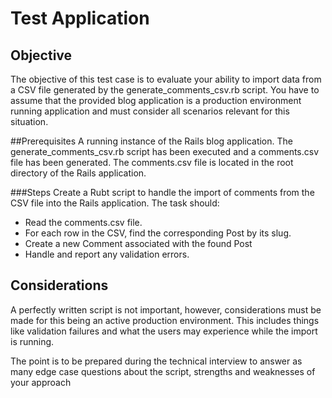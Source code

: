 # Test Application

## Objective
The objective of this test case is to evaluate your ability to import data from a CSV file generated by the generate_comments_csv.rb script.
You have to assume that the provided blog application is a production environment running application and must consider all scenarios relevant for this situation.


##Prerequisites
A running instance of the Rails blog application.
The generate_comments_csv.rb script has been executed and a comments.csv file has been generated.
The comments.csv file is located in the root directory of the Rails application.

###Steps
Create a Rubt script to handle the import of comments from the CSV file into the Rails application. The task should:

- Read the comments.csv file.
- For each row in the CSV, find the corresponding Post by its slug.
- Create a new Comment associated with the found Post
- Handle and report any validation errors.

## Considerations

A perfectly written script is not important, however, considerations must be made for this being an active production environment.  This includes things like
validation failures and what the users may experience while the import is running.


The point is to be prepared during the technical interview to answer as many edge case questions about the script, strengths and weaknesses of your approach
